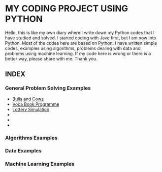 # MY CODING PROJECT USING PYTHON

Hello, this is like my own diary where I write down my Python codes that I have studied and solved.
I started coding with Jave first, but I am now into Python. Most of the codes here are based on Python.
I have written simple codes, examples using algorithms, problems dealing with data and problems using machine learning.
If my code here is wrong or there is a better way, please share with me.
Thank you.

## INDEX

### General Problem Solving Examples

- [Bulls and Cows](https://github.com/jaewon4067/Codes_with_Python/blob/main/problem%20solving/Bulls%20and%20Cows)
- [Voca Book Programme](https://github.com/jaewon4067/Codes_with_Python/blob/main/problem%20solving/Vocabulary%20book%20programme)
- [Lottery Simulation](https://github.com/jaewon4067/Codes_with_Python/blob/main/problem%20solving/Lottery%20Simulation)
-
-
-
### Algorithms Examples
### Data Examples
### Machine Learning Examples
  

